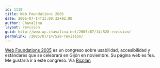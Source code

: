 ```yaml
---
id: 1110
title: Web Foundations 2005
date: 2005-07-14T13:09:32+02:00
author: Chavalina
layout: revision
guid: http://www.wp.chavalina.net/2005/07/14/528-revision/
permalink: /2005/07/14/528-revision/
---
```

<a href="http://www.fundamentosweb.org/" target="_blank">Web Foundations 2005</a> es un congreso sobre usabilidad, accesibilidad y estándares que se celebrará en Gijón en noviembre. Su página web es fea.  
Me gustar&iacute;a ir a este congreso. Via <a href="http://ricplan.f2o.org/index/2005/07/14/302-fundamentos-web-2005" target="_blank">Ricplan</a>